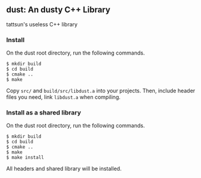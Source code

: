 ## dust: An dusty C++ Library

tattsun's useless C++ library

### Install

On the dust root directory, run the following commands.
 
```
$ mkdir build
$ cd build
$ cmake ..
$ make
```

Copy ```src/``` and ```build/src/libdust.a``` into your projects.
Then, include header files you need, link ```libdust.a``` when compiling. 

### Install as a shared library

On the dust root directory, run the following commands.

```
$ mkdir build
$ cd build
$ cmake ..
$ make
$ make install
```

All headers and shared library will be installed.